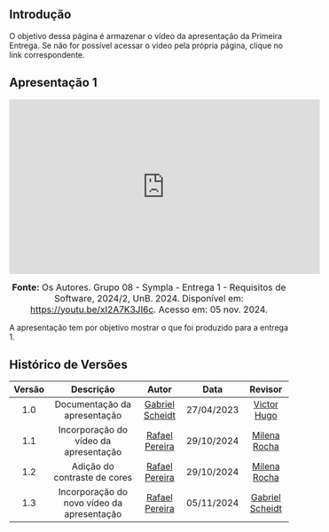 ## Introdução

O objetivo dessa página é armazenar o vídeo da apresentação da Primeira Entrega. Se não for possível acessar o vídeo pela própria página, clique no link correspondente.

## Apresentação 1
<div style="text-align: center">

<iframe width="560" height="315" src="https://www.youtube.com/embed/xI2A7K3JI6c?si=LRzlsNRAumMp9l44" title="YouTube video player" frameborder="0" allow="accelerometer; autoplay; clipboard-write; encrypted-media; gyroscope; picture-in-picture; web-share" referrerpolicy="strict-origin-when-cross-origin" allowfullscreen></iframe>

<font size="3"><p style="text-align: center"><b>Fonte:</b> Os Autores. Grupo 08 - Sympla - Entrega 1 - Requisitos de Software, 2024/2, UnB. 2024. Disponível em: <a href="https://youtu.be/xI2A7K3JI6c">https://youtu.be/xI2A7K3JI6c</a>. Acesso em: 05 nov. 2024.</p></font>
</div>

A apresentação tem por objetivo mostrar o que foi produzido para a entrega 1.

## Histórico de Versões

| Versão |          Descrição              |     Autor      |      Data      |   Revisor     | 
|:------:|:-------------------------------:|:--------------:|:--------------:|:-------------:|
1.0 |  Documentação da apresentação | [Gabriel Scheidt](https://github.com/Gxaite)| 27/04/2023 | [Victor Hugo](https://github.com/VHbernardes)
1.1 | Incorporação do vídeo da apresentação | [Rafael Pereira](https://github.com/rafgpereira) | 29/10/2024 | [Milena Rocha](https://github.com/MilenaFRocha)
1.2 | Adição do contraste de cores | [Rafael Pereira](https://github.com/rafgpereira) | 29/10/2024 | [Milena Rocha](https://github.com/MilenaFRocha)
1.3 | Incorporação do novo vídeo da apresentação | [Rafael Pereira](https://github.com/rafgpereira) | 05/11/2024 | [Gabriel Scheidt](https://github.com/Gxaite)